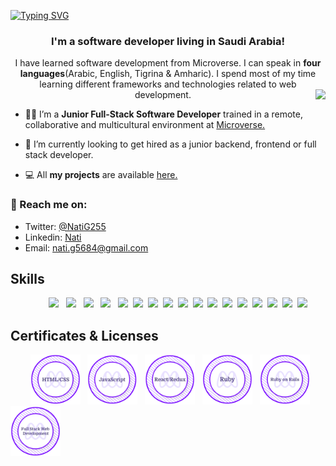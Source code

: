 [![Typing SVG](https://readme-typing-svg.herokuapp.com?size=35&duration=4500&color=975BF7&center=true&vCenter=true&width=1000&lines=Welcome!%F0%9F%A4%97;I'm+Nati+%F0%9F%91%8B;Nice+to+meet+you!%F0%9F%98%84)](https://git.io/typing-svg)

<h3 align="center"> I'm a software developer living in Saudi Arabia!</h3>

<p align="center">I have learned software development from Microverse. I can speak in <strong>four languages</strong>(Arabic, English, Tigrina & Amharic). I spend most of my time learning different frameworks and technologies related to web development.

<img align="right" src="https://media0.giphy.com/media/f3iwJFOVOwuy7K6FFw/giphy.gif?cid=ecf05e47d31gs3684j0uj8rr0r9va2sit6u8xmm2b4y1jtpt&rid=giphy.gif&ct=g">

- 👩‍💻 I’m a **Junior Full-Stack Software Developer** trained in a remote, collaborative and multicultural environment at [Microverse.](https://github.com/microverseinc)

- 🌱 I’m currently looking to get hired as a junior backend, frontend or full stack developer.

- 💻 All **my projects** are available [here.](https://github.com/NatiG25?tab=repositories)

### 🎯 Reach me on:

- Twitter: [@NatiG255](https://twitter.com/NatiG255)
- Linkedin: [Nati](https://www.linkedin.com/in/natigorgis/)
- Email: nati.g5684@gmail.com

<h2 align="left">Skills</h2>
<p align="center">
  &nbsp; &nbsp; &nbsp; &nbsp; <a href="#" target="blank"><img src="https://img.shields.io/badge/HTML5-E34F26?style=for-the-badge&logo=html5&logoColor=white"></a> &nbsp; <a href="#" target="blank"><img src="https://img.shields.io/badge/CSS3-1572B6?style=for-the-badge&logo=css3&logoColor=white"></a> &nbsp; <a href="#" target="blank"><img src="https://img.shields.io/badge/Sass-CC6699?style=for-the-badge&logo=sass&logoColor=white"></a> &nbsp; <a href="#" target="blank"><img src="https://img.shields.io/badge/Bootstrap-563D7C?style=for-the-badge&logo=bootstrap&logoColor=white"></a> &nbsp; <a href="#" target="blank"><img src="https://img.shields.io/badge/JavaScript-F7DF1E?style=for-the-badge&logo=javascript&logoColor=black"></a>&nbsp; <a href="#" target="blank"><img src="https://img.shields.io/static/v1?style=for-the-badge&message=Tailwind+CSS&color=222222&logo=Tailwind+CSS&logoColor=06B6D4&label="></a>&nbsp; <a href="#" target="blank"><img src="https://img.shields.io/badge/react-%2320232a.svg?style=for-the-badge&logo=react&logoColor=%2361DAFB="></a>&nbsp; <a href="#" target="blank"><img src="https://img.shields.io/badge/redux-%23593d88.svg?style=for-the-badge&logo=redux&logoColor=white"></a>&nbsp; <a href="#" target="blank"><img src="https://img.shields.io/badge/git-%23F05033.svg?style=for-the-badge&logo=git&logoColor=white"></a>&nbsp; <a href="#" target="blank"><img src="https://img.shields.io/badge/ruby-%23CC342D.svg?style=for-the-badge&logo=ruby&logoColor=white"></a>&nbsp; <a href="#" target="blank"><img src="https://img.shields.io/badge/rails-%23CC0000.svg?style=for-the-badge&logo=ruby-on-rails&logoColor=white"></a>&nbsp; <a href="#" target="blank"><img src="https://img.shields.io/badge/mysql-%2300f.svg?style=for-the-badge&logo=mysql&logoColor=white"></a>&nbsp; <a href="#" target="blank"><img src="https://img.shields.io/badge/postgres-%23316192.svg?style=for-the-badge&logo=postgresql&logoColor=white"></a>&nbsp; <a href="#" target="blank"><img src="https://img.shields.io/badge/netlify-%23000000.svg?style=for-the-badge&logo=netlify&logoColor=#00C7B7"></a>&nbsp; <a href="#" target="blank"><img src="https://img.shields.io/badge/heroku-%23430098.svg?style=for-the-badge&logo=heroku&logoColor=white"></a>&nbsp; <a href="#" target="blank"><img src="https://img.shields.io/badge/Visual%20Studio%20Code-0078d7.svg?style=for-the-badge&logo=visual-studio-code&logoColor=white"></a>&nbsp; <a href="#" target="blank"><img src="https://img.shields.io/static/v1?style=for-the-badge&message=Adobe+Photoshop&color=31A8FF&logo=Adobe+Photoshop&logoColor=FFFFFF&label="></a>
</p>

<h2 align="left">Certificates & Licenses</h2>
<p align="left">

&nbsp; &nbsp; &nbsp; &nbsp; <a href="https://www.credential.net/0c912494-c044-42a3-8b73-c531cea29ffa#gs.h30tbv" target="blank"><img src="./assets/html-css-badge.png" width="80"></a> &nbsp; <a href="https://www.credential.net/adc69a71-894e-45a0-85d3-bbbd0d980a69#gs.h30sen" target="blank"><img src="./assets/js-badge.png" width="80"></a> &nbsp; <a href="https://www.credential.net/6ea5deac-f17c-433c-9a79-c515ff2dc91e#gs.h30s78" target="blank"><img src="./assets/react-badge.png" width="80"></a> &nbsp; <a href="https://www.credential.net/00b5bea8-2527-43e8-826d-2276828aa33b#gs.h30r6r" target="blank"><img src="./assets/ruby-badge.png" width="80"></a> &nbsp; <a href="https://www.credential.net/96975384-f94c-4c86-9128-388db6380b3e#gs.h30qd2" target="blank"><img src="./assets/ror-badge.png" width="80"></a> &nbsp; <a href="https://www.credential.net/118d685d-f9e4-4d40-923f-743e5202344f#gs.h30kft" target="blank"><img src="./assets/full-stack-badge.png" width="80"></a> &nbsp; 

</p>

<!--
**NatiG25/NatiG25** is a ✨ _special_ ✨ repository because its `README.md` (this file) appears on your GitHub profile.
